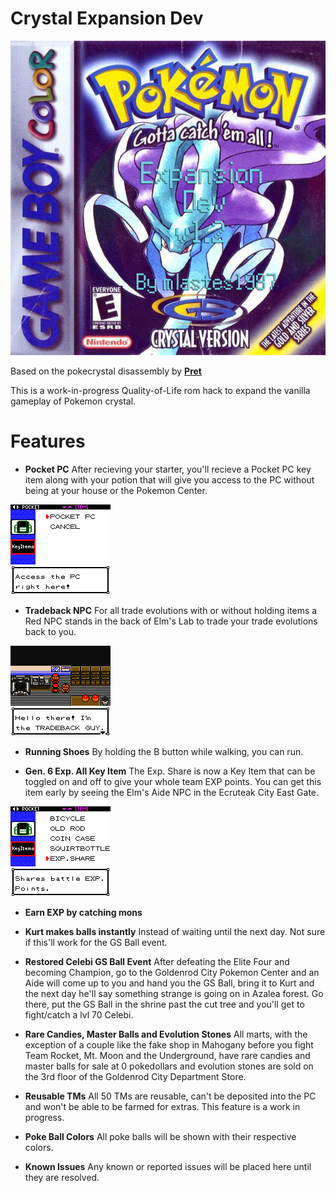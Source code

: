 # Crystal Expansion Dev

![Screenshot](crystal-expansion-dev-box-art.jpg)

Based on the pokecrystal disassembly by [**Pret**](https://github.com/pret/pokecrystal)

This is a work-in-progress Quality-of-Life rom hack to expand the vanilla gameplay of Pokemon crystal.

# Features

- **Pocket PC** After recieving your starter, you'll recieve a Pocket PC key item along with your potion that will give you access to the PC without being at your house or the Pokemon Center.

![Screenshot](crystal-expansion-dev-0.png)

- **Tradeback NPC** For all trade evolutions with or without holding items a Red NPC stands in the back of Elm's Lab to trade your trade evolutions back to you.

![Screenshot](crystal-expansion-dev-1.png)

- **Running Shoes** By holding the B button while walking, you can run.

- **Gen. 6 Exp. All Key Item** The Exp. Share is now a Key Item that can be toggled on and off to give your whole team EXP points.  You can get this item early by seeing the Elm's Aide NPC in the Ecruteak City East Gate.

![Screenshot](crystal-expansion-dev-2.png)

- **Earn EXP by catching mons**

- **Kurt makes balls instantly** Instead of waiting until the next day.  Not sure if this'll work for the GS Ball event.

- **Restored Celebi GS Ball Event** After defeating the Elite Four and becoming Champion, go to the Goldenrod City Pokemon Center and an Aide will come up to you and hand you the GS Ball, bring it to Kurt and the next day he'll say something strange is going on in Azalea forest.  Go there, put the GS Ball in the shrine past the cut tree and you'll get to fight/catch a lvl 70 Celebi.

- **Rare Candies, Master Balls and Evolution Stones** All marts, with the exception of a couple like the fake shop in Mahogany before you fight Team Rocket, Mt. Moon and the Underground, have rare candies and master balls for sale at 0 pokedollars and evolution stones are sold on the 3rd floor of the Goldenrod City Department Store.

- **Reusable TMs** All 50 TMs are reusable, can't be deposited into the PC and won't be able to be farmed for extras.  This feature is a work in progress.

- **Poke Ball Colors** All poke balls will be shown with their respective colors.

- **Known Issues** Any known or reported issues will be placed here until they are resolved.
